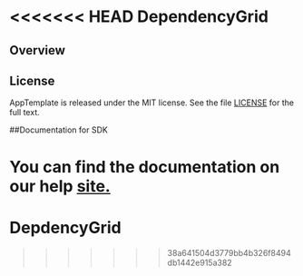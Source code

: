 <<<<<<< HEAD
DependencyGrid
=========================

## Overview


## License

AppTemplate is released under the MIT license.  See the file [LICENSE](./LICENSE) for the full text.

##Documentation for SDK

You can find the documentation on our help [site.](https://help.rallydev.com/apps/2.0/doc/)
=======
# DepdencyGrid
>>>>>>> 38a641504d3779bb4b326f8494db1442e915a382
